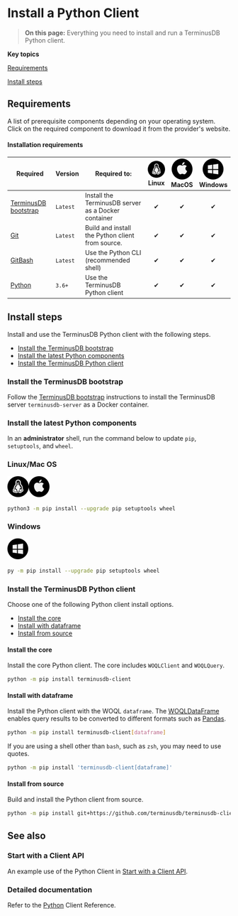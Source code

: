 # Install a Python Client

> **On this page:** Everything you need to install and run a TerminusDB Python client.

**Key topics**

[Requirements](#requirements)

[Install steps](#install-steps)

## Requirements

A list of prerequisite components depending on your operating system. Click on the required component to download it from the provider's website.

#### Installation requirements

| Required                                    | Version   | Required to:                             | ![info](../../img/ico/terminusdb-icon-linux.png)<br>Linux | ![info](../../img/ico/terminusdb-icon-apple.png)<br>MacOS | ![info](../../img/ico/terminusdb-icon-windows.png)<br>Windows |
| ------------------------                    | --------- | ------------------------                 | :------: | :------: | :------: |
| [TerminusDB bootstrap](install/install-as-docker-container) | `Latest`  | Install the TerminusDB server as a Docker container | &#10004; | &#10004; | &#10004; |
| [Git](https://git-scm.com/downloads)        | `Latest`  | Build and install the Python client from source. | &#10004; | &#10004; | &#10004; |
| [GitBash](https://git-scm.com/downloads)    | `Latest ` | Use the Python CLI (recommended shell)   | &#10004; | &#10004; | &#10004; |
| [Python](https://www.python.org/downloads/) | `3.6+`    | Use the TerminusDB Python client         | &#10004; | &#10004; | &#10004; |

## Install steps

Install and use the TerminusDB Python client with the following steps.  

- [Install the TerminusDB bootstrap](#install-the-terminusdb-bootstrap)
- [Install the latest Python components](#install-the-latest-python-components)
- [Install the TerminusDB Python client](#install-the-terminusdb-python-client)

### Install the TerminusDB bootstrap

Follow the [TerminusDB bootstrap](install/install-as-docker-container) instructions to install the TerminusDB server `terminusdb-server` as a Docker container. 

### Install the latest Python components

In an **administrator** shell, run the command below to update `pip`, `setuptools`, and `wheel`.  

<!-- tabs:start -->

### **Linux/Mac OS**

<i class="tdb-i">![info](../../img/ico/terminusdb-icon-linux.png)</i><i class="tdb-i">![info](../../img/ico/terminusdb-icon-apple.png)</i>

```bash
python3 -m pip install --upgrade pip setuptools wheel
```

### **Windows**

<i class="tdb-i">![info](../../img/ico/terminusdb-icon-windows.png)</i>

```bash
py -m pip install --upgrade pip setuptools wheel
```
<!-- tabs:end -->


### Install the TerminusDB Python client

Choose one of the following Python client install options.

- [Install the core](#install-the-core)
- [Install with dataframe](#install-with-dataframe)
- [Install from source](#install-from-source)

#### Install the core

Install the core Python client. The core includes `WOQLClient` and `WOQLQuery`.

```bash
python -m pip install terminusdb-client

```

#### Install with dataframe

Install the Python client with the WOQL `dataframe`. The [WOQLDataFrame](https://terminusdb.github.io/terminusdb/#/Intro_Tutorials/Start_With_Python?id=woqldataframe) enables query results to be converted to different formats such as [Pandas](https://pandas.pydata.org/docs/reference/api/pandas.DataFrame.html).

```bash
python -m pip install terminusdb-client[dataframe]
```

If you are using a shell other than `bash`, such as `zsh`, you may need to use quotes.


```zsh
python -m pip install 'terminusdb-client[dataframe]'
```

#### Install from source

Build and install the Python client from source.

```bash
python -m pip install git+https://github.com/terminusdb/terminusdb-client-python.git
```
## See also

### Start with a Client API

An example use of the Python Client in [Start with a Client API](terminusx/start-with-a-client?id=connect-with-woqlclient).

### Detailed documentation

Refer to the [Python](reference-guides/reference-client?id=python) Client Reference. 